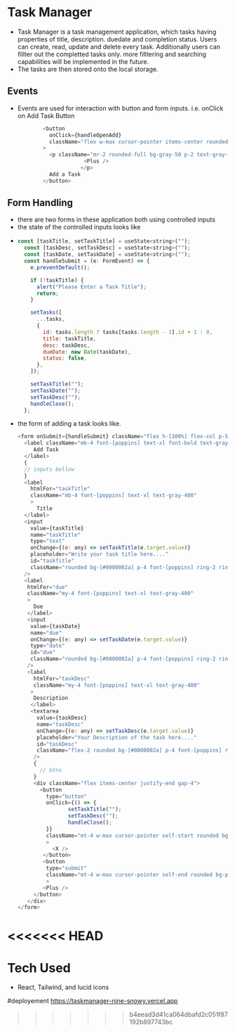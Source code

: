 # Task Manager

- Task Manager is a task management application, which tasks having properties of title, description. duedate and completion status. Users can create, read, update and delete every task. Additionally users can fillter out the completted tasks only. more filltering and searching capabilities will be implemented in the future.
- The tasks are then stored onto the local storage.

## Events

- Events are used for interaction with button and form inputs. i.e. onClick on Add Task Button
  ```js
          <button
            onClick={handleOpenAdd}
            className="flex w-max cursor-pointer items-center rounded-2xl bg-gray-100 p-3 font-[poppins] text-purple-950 shadow-2xs shadow-purple-900 duration-100 ease-in hover:bg-purple-600 hover:text-gray-50 hover:shadow-xl active:bg-purple-900"
          >
            <p className="mr-2 rounded-full bg-gray-50 p-2 text-gray-500">
              	       <Plus />
                      </p>
            Add a Task
          </button>
  ```

## Form Handling

- there are two forms in these application both using controlled inputs
- the state of the controlled inputs looks like
- ```js
  const [taskTitle, setTaskTitle] = useState<string>("");
    const [taskDesc, setTaskDesc] = useState<string>("");
    const [taskDate, setTaskDate] = useState<string>("");
    const handleSubmit = (e: FormEvent) => {
      e.preventDefault();

      if (!taskTitle) {
        alert("Please Enter a Task Title");
        return;
      }

      setTasks([
        ...tasks,
        {
          id: tasks.length ? tasks[tasks.length - 1].id + 1 : 0,
          title: taskTitle,
          desc: taskDesc,
          dueDate: new Date(taskDate),
          status: false,
        },
      ]);

      setTaskTitle("");
      setTaskDate("");
      setTaskDesc("");
      handleClose();
    };
  ```
- the form of adding a task looks like.
  ```js
  <form onSubmit={handleSubmit} className="flex h-[100%] flex-col p-5">
    <label className="mb-4 font-[poppins] text-xl font-bold text-gray-50">
       Add Task
    </label>
    {
    // inputs bellow
    }
    <label
      htmlFor="taskTitle"
      className="mb-4 font-[poppins] text-xl text-gray-400"
      >
        Title
    </label>
    <input
      value={taskTitle}
      name="taskTitle"
      type="text"
      onChange={(e: any) => setTaskTitle(e.target.value)}
      placeholder="Write your task title here...."
      id="taskTitle"
      className="rounded bg-[#0000002a] p-4 font-[poppins] ring-2 ring-purple-800 transition-colors duration-200 ease-in focus:bg-transparent"
    />
    <label
     htmlFor="due"
     className="my-4 font-[poppins] text-xl text-gray-400"
     >
       Due
     </label>
     <input
      value={taskDate}
      name="due"
      onChange={(e: any) => setTaskDate(e.target.value)}
      type="date"
      id="due"
      className="rounded bg-[#0000002a] p-4 font-[poppins] ring-2 ring-purple-800 transition-colors duration-200 ease-in focus:bg-transparent"
     />
     <label
       htmlFor="taskDesc"
       className="my-4 font-[poppins] text-xl text-gray-400"
      >
       Description
      </label>
      <textarea
        value={taskDesc}
        name="taskDesc"
        onChange={(e: any) => setTaskDesc(e.target.value)}
        placeholder="Your Description of the task here...."
        id="taskDesc"
        className="flex-2 rounded bg-[#0000002a] p-4 font-[poppins] ring-2 ring-purple-800 transition-colors duration-200 ease-in focus:bg-transparent"
       />
       {
         // btns
       }
       <div className="flex items-center justify-end gap-4">
         <button
           type="button"
           onClick={() => {
                  setTaskTitle("");
                  setTaskDesc("");
                  handleClose();
           }}
           className="mt-4 w-max cursor-pointer self-start rounded bg-red-200 p-4 font-[poppins] text-red-600 duration-200 ease-in hover:bg-red-600 hover:text-red-200"
           >
             <X />
          </button>
          <button
           type="submit"
           className="mt-4 w-max cursor-pointer self-end rounded bg-purple-200 p-4 font-[poppins] text-purple-600 duration-200 ease-in hover:bg-purple-600 hover:text-purple-200"
           >
          <Plus />
       </button>
     </div>
  </form>
  ```
<<<<<<< HEAD
=======

  # Tech Used
  - React, Tailwind, and lucid icons
 
  #deployement
  https://taskmanager-nine-snowy.vercel.app
>>>>>>> b4eead3d41ca064dbafd2c051f87192b897743bc
